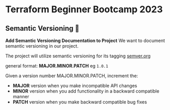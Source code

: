 # Terraform Beginner Bootcamp 2023


## Semantic Versioning :mage:

**Add Semantic Versioning Documentation to Project**
We want to document semantic versioning in our project.

The project will utilize semantic versioning for its tagging [semver.org](https://semver.org/)

general format: **MAJOR.MINOR.PATCH** eg `1.0.1`

Given a version number MAJOR.MINOR.PATCH, increment the:

- **MAJOR** version when you make incompatible API changes
- **MINOR** version when you add functionality in a backward compatible manner
- **PATCH** version when you make backward compatible bug fixes